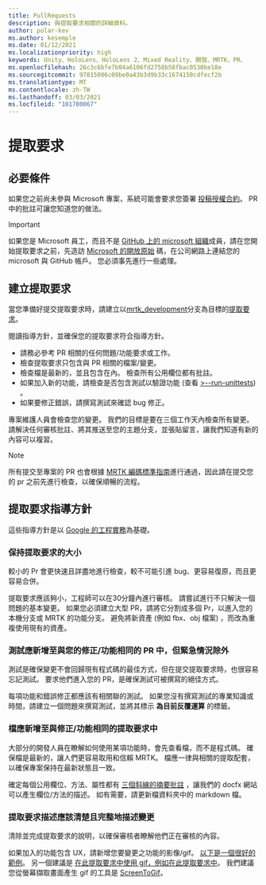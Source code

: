 ```yaml
---
title: PullRequests
description: 與提取要求相關的詳細資料。
author: polar-kev
ms.author: kesemple
ms.date: 01/12/2021
ms.localizationpriority: high
keywords: Unity、HoloLens、HoloLens 2、Mixed Reality、開發、MRTK、PR、
ms.openlocfilehash: 26c3c6bfe7b04a6106fd2758b58fbac0530be18e
ms.sourcegitcommit: 97815006c09be0a43b3d9b33c1674150cdfecf2b
ms.translationtype: MT
ms.contentlocale: zh-TW
ms.lasthandoff: 03/03/2021
ms.locfileid: "101780067"
---
```

# <a name="pull-requests"></a>提取要求

## <a name="prerequisites"></a>必要條件

如果您之前尚未參與 Microsoft 專案，系統可能會要求您簽署 [投稿授權合約](https://cla.microsoft.com/)。
PR 中的批註可讓您知道您的做法。

> [!IMPORTANT]
> 如果您是 Microsoft 員工，而且不是 [GitHub 上的 microsoft 組織](https://github.com/Microsoft)成員，請在您開始提取要求之前，先造訪 [Microsoft 的開放原始](https://opensource.microsoft.com/) 碼，在公司網路上連結您的 microsoft 與 GitHub 帳戶。 您必須事先進行一些處理。

## <a name="creating-a-pull-request"></a>建立提取要求

當您準備好提交提取要求時，請建立以[mrtk_development](https://github.com/microsoft/mixedrealitytoolkit-unity/tree/mrtk_development)分支為目標的[提取要求](https://github.com/microsoft/MixedRealityToolkit-Unity/compare/mrtk_development...mrtk_development?expand=1)。

閱讀指導方針，並確保您的提取要求符合指導方針。

* 請務必參考 PR 相關的任何問題/功能要求或工作。
* 檢查提取要求只包含與 PR 相關的檔案/變更。
* 檢查檔是最新的，並且包含在內。 檢查所有公用欄位都有批註。
* 如果加入新的功能，請檢查是否包含測試以驗證功能 (查看 [>--run-unittests](../contributing/unit-tests.md)) 。
* 如果要修正錯誤，請撰寫測試來確認 bug 修正。

專案維護人員會檢查您的變更。 我們的目標是要在三個工作天內檢查所有變更。 請解決任何審核批註、將其推送至您的主題分支，並張貼留言，讓我們知道有新的內容可以複習。

> [!NOTE]
> 所有提交至專案的 PR 也會根據 [MRTK 編碼標準指南](../contributing/coding-guidelines.md)進行通過，因此請在提交您的 pr 之前先進行檢查，以確保順暢的流程。

## <a name="pull-request-guidelines"></a>提取要求指導方針

這些指導方針是以 [Google 的工程實務](https://google.github.io/eng-practices/review/developer/small-cls.html)為基礎。

### <a name="keep-pull-requests-small"></a>保持提取要求的大小

較小的 Pr 會更快速且詳盡地進行檢查，較不可能引進 bug、更容易復原，而且更容易合併。

提取要求應該夠小，工程師可以在30分鐘內進行審核。 請嘗試進行不只解決一個問題的基本變更。 如果您必須建立大型 PR，請將它分割成多個 Pr，以進入您的本機分支或 MRTK 的功能分支。 避免將新資產 (例如 fbx、obj 檔案) ，而改為重複使用現有的資產。

### <a name="tests-should-be-added-in-the-same-pr-as-your-fix--feature-except-for-emergencies"></a>測試應新增至與您的修正/功能相同的 PR 中，但緊急情況除外

測試是確保變更不會回歸現有程式碼的最佳方式，但在提交提取要求時，也很容易忘記測試。 要求他們進入您的 PR，是確保測試可被撰寫的絕佳方式。

每項功能和錯誤修正都應該有相關聯的測試。 如果您沒有撰寫測試的專業知識或時間，請建立一個問題來撰寫測試，並將其標示 **為目前反覆運算** 的標籤。

### <a name="documentation-should-be-added-in-the-same-pull-request-as-a-fix--feature"></a>檔應新增至與修正/功能相同的提取要求中

大部分的開發人員在瞭解如何使用某項功能時，會先查看檔，而不是程式碼。 確保檔是最新的，讓人們更容易取用和信賴 MRTK。  檔應一律與相關的提取配套，以確保專案保持在最新狀態且一致。

確定每個公用欄位、方法、屬性都有 [三個斜線的摘要批註](https://dotnet.github.io/docfx/spec/triple_slash_comments_spec.html) ，讓我們的 docfx 網站可以產生欄位/方法的描述。 如有需要，請更新檔資料夾中的 markdown 檔。

### <a name="pull-request-descriptions-should-clearly-and-completely-describe-changes"></a>提取要求描述應該清楚且完整地描述變更

清除並完成提取要求的說明，以確保審核者瞭解他們正在審核的內容。

如果加入的功能包含 UX，請新增您要變更之功能的影像/gif。 [以下是一個很好的範例](https://github.com/microsoft/MixedRealityToolkit-Unity/pull/4532)。 另一個建議是 [在此提取要求中使用 gif，例如在此提取要求中](https://github.com/microsoft/MixedRealityToolkit-Unity/pull/5896)。 我們建議您從螢幕擷取畫面產生 gif 的工具是 [ScreenToGif](https://www.screentogif.com/)。
